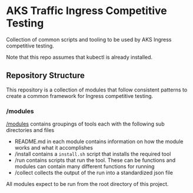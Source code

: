 # AKS Traffic Ingress Competitive Testing

Collection of common scripts and tooling to be used by AKS Ingress competitive testing.

Note that this repo assumes that kubectl is already installed.

## Repository Structure

This repository is a collection of modules that follow consistent patterns to create a common framework for Ingress competitive testing.

### /modules

[/modules](./modules/) contains groupings of tools each with the following sub directories and files
- README.md in each module contains information on how the module works and what it accomplishes
- /install contains a `install.sh` script that installs the required tool
- /run contains scripts that run the tool. These can be functions and modules can contain many different functions for running
- /collect collects the output of the run into a standardized json file

All modules expect to be run from the root directory of this project.